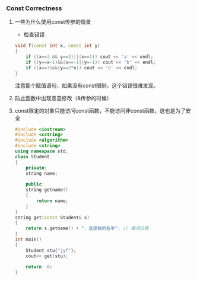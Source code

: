 ### Const Correctness
1. 一些为什么使用const传参的情景
	* 检查错误
	```c++
	void f(const int x, const int y)
	{
        if ((x==2 && y==3)||(x==1)) cout << 'a' << endl;
        if ((y==x-1)&&(x==-1||y=-1)) cout << 'b' << endl;
        if ((x==3)&&(y==2*x)) cout << 'c' << endl;
	}
	```
	注意那个赋值语句，如果没有const限制，这个错误很难发现。
	
2. 防止函数中出现恶意修改（&传参的时候）

3. const限定的对象只能访问const函数，不能访问非const函数，这也是为了安全

   ```c++
   #include <iostream>
   #include <cstring>
   #include <algorithm>
   #include <string>
   using namespace std;
   class Student
   {
       private:
       string name;
       
       public:
       string getname()
       {
           return name;
       }
   }
   string get(const Student& s)
   {
       return s.getname() + "，这是我的名字"; // 编译出错
   }
   int main()
   {
       Student stu{"jyf"};
       cout<< get(stu);
       
       return  0;
   }
   ```

   

   